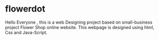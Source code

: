 # flowerdot
Hello Everyone , this is a web Designing project based on small-business project Flower Shop online website. This webpage is designed using html, Css and Java-Script. 
